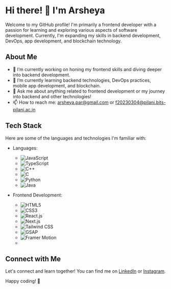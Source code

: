 # Hi there! 👋 I'm Arsheya

Welcome to my GitHub profile! I'm primarily a frontend developer with a passion for learning and exploring various aspects of software development. Currently, I'm expanding my skills in backend development, DevOps, app development, and blockchain technology.

## About Me

- 🔭 I’m currently working on honing my frontend skills and diving deeper into backend development.
- 🌱 I’m currently learning backend technologies, DevOps practices, mobile app development, and blockchain.
- 💬 Ask me about anything related to frontend development or my journey into backend and other technologies!
- 📫 How to reach me: [arsheya.par@gmail.com](mailto:arsheya.par@gmail.com) or [f20230304@pilani.bits-pilani.ac.in](mailto:f20230304@pilani.bits-pilani.ac.in)

## Tech Stack

Here are some of the languages and technologies I'm familiar with:

- Languages:
  - ![JavaScript](https://img.shields.io/badge/-JavaScript-F7DF1E?style=flat-square&logo=javascript&logoColor=black)
  - ![TypeScript](https://img.shields.io/badge/-TypeScript-3178C6?style=flat-square&logo=typescript&logoColor=white)
  - ![C++](https://img.shields.io/badge/-C++-00599C?style=flat-square&logo=c%2B%2B&logoColor=white)
  - ![C](https://img.shields.io/badge/-C-A8B9CC?style=flat-square&logo=c&logoColor=black)
  - ![Python](https://img.shields.io/badge/-Python-3776AB?style=flat-square&logo=python&logoColor=white)
  - ![Java](https://img.shields.io/badge/-Java-007396?style=flat-square&logo=java&logoColor=white)

- Frontend Development:
  - ![HTML5](https://img.shields.io/badge/-HTML5-E34F26?style=flat-square&logo=html5&logoColor=white)
  - ![CSS3](https://img.shields.io/badge/-CSS3-1572B6?style=flat-square&logo=css3&logoColor=white)
  - ![React.js](https://img.shields.io/badge/-React.js-61DAFB?style=flat-square&logo=react&logoColor=black)
  - ![Next.js](https://img.shields.io/badge/-Next.js-000000?style=flat-square&logo=next.js&logoColor=white)
  - ![Tailwind CSS](https://img.shields.io/badge/-Tailwind_CSS-38B2AC?style=flat-square&logo=tailwind-css&logoColor=white)
  - ![GSAP](https://img.shields.io/badge/-GSAP-88CE02?style=flat-square&logo=greensock&logoColor=black)
  - ![Framer Motion](https://img.shields.io/badge/-Framer_Motion-0055FF?style=flat-square&logo=framer&logoColor=white)
  - 
## Connect with Me

Let's connect and learn together! You can find me on [LinkedIn](https://www.linkedin.com/in/arsheya-singh-parmar-219b03291) or [Instagram](https://www.instagram.com/ars.hheya).

Happy coding! 🚀
